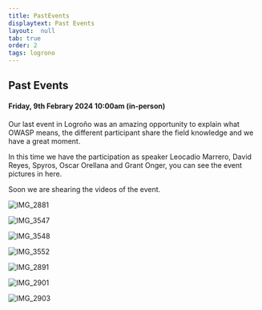 ```yaml
---
title: PastEvents
displaytext: Past Events
layout:  null
tab: true
order: 2
tags: logrono
---
```


## Past Events

#### Friday, 9th Febrary 2024 10:00am (in-person)

Our last event in Logroño was an amazing opportunity to explain what OWASP means, the different participant share the field knowledge and we have a great moment.

In this time we have the participation as speaker Leocadio Marrero, David Reyes, Spyros, Oscar Orellana and Grant Onger, you can see the event pictures in here.

Soon we are shearing the videos of the event.

![IMG_2881](https://github.com/OWASP/www-chapter-logrono/assets/49035692/d50e1a4e-c85c-4a74-a0be-831dc82bc8d1)

![IMG_3547](https://github.com/OWASP/www-chapter-logrono/assets/49035692/b25f9e04-d639-4916-9fa8-00850bea3fb0)

![IMG_3548](https://github.com/OWASP/www-chapter-logrono/assets/49035692/c9f346da-88f8-4b4d-8435-3867898e1ead)

![IMG_3552](https://github.com/OWASP/www-chapter-logrono/assets/49035692/8efd02c5-c026-4ff6-a02d-0935cfb80dcd)

![IMG_2891](https://github.com/OWASP/www-chapter-logrono/assets/49035692/95563cf7-0cd9-4f79-a1ea-c0e94301bd65)

![IMG_2901](https://github.com/OWASP/www-chapter-logrono/assets/49035692/c064291b-a4b3-4c2e-92ee-409e0a8aae9a)

![IMG_2903](https://github.com/OWASP/www-chapter-logrono/assets/49035692/43358ca4-9d59-414a-8b00-4470f2bef521)


